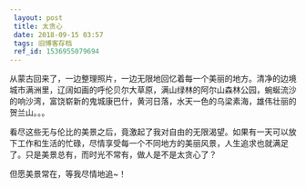 ```yaml
---
 layout: post
 title: 太贪心
 date: 2018-09-15 03:57
 tags: 旧博客存档
 ref_id: 1536955079694
---
```

从蒙古回来了，一边整理照片，一边无限地回忆着每一个美丽的地方。清净的边境城市满洲里，辽阔如画的呼伦贝尔大草原，满山绿林的阿尔山森林公园，蜿蜒流沙的响沙湾，富饶崭新的鬼城康巴什，黄河日落，水天一色的乌梁素海，雄伟壮丽的贺兰山。。。

看尽这些无与伦比的美景之后，竟激起了我对自由的无限渴望。如果有一天可以放下工作和生活的忙碌，尽情享受每一个不同地方的美丽风景，人生追求也就满足了。只是美景总有，而时光不常有，做人是不是太贪心了？

但愿美景常在，等我尽情地追~！

